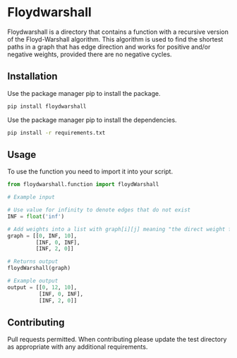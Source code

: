 # Floydwarshall

Floydwarshall is a directory that contains a function with a recursive version of the Floyd-Warshall algorithm. This algorithm is used to find the shortest paths in a graph that has edge direction and works for positive and/or negative weights, provided there are no negative cycles.

## Installation
Use the package manager pip to install the package.
```bash
pip install floydwarshall
```

Use the package manager pip to install the dependencies.
```bash
pip install -r requirements.txt
```

## Usage
To use the function you need to import it into your script.
```python
from floydwarshall.function import floydWarshall

# Example input

# Use value for infinity to denote edges that do not exist
INF = float('inf')

# Add weights into a list with graph[i][j] meaning "the direct weight from i to j" assuming each vertex is numbered consecutively from 0
graph = [[0, INF, 10],
         [INF, 0, INF],
         [INF, 2, 0]]

# Returns output
floydWarshall(graph)

# Example output
output = [[0, 12, 10],
          [INF, 0, INF],
          [INF, 2, 0]]
```


## Contributing
Pull requests permitted. When contributing please update the test directory as appropriate with any additional requirements. 